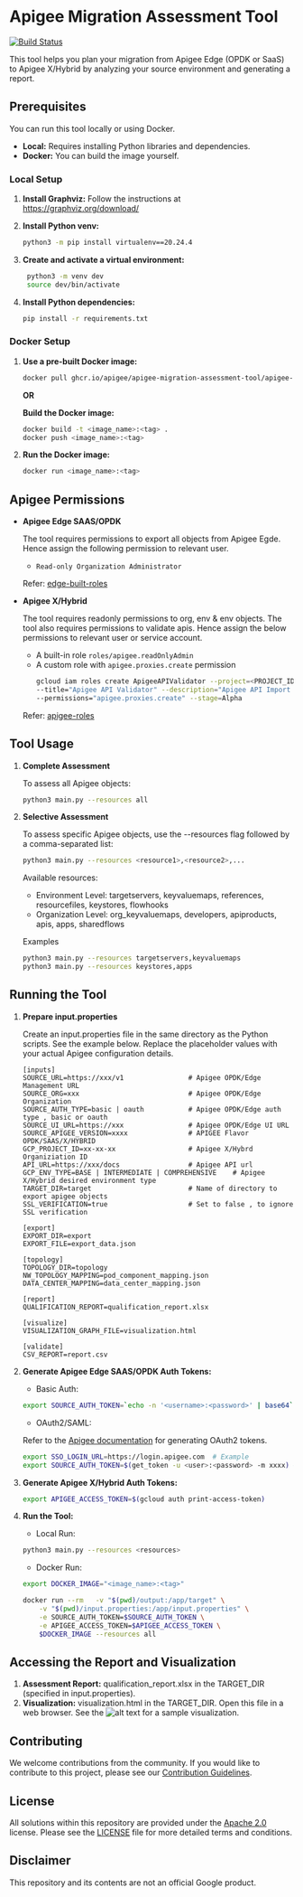 # Apigee Migration Assessment Tool

[![Build Status](https://github.com/apigee/apigee-migration-assessment-tool/actions/workflows/tests.yml/badge.svg)](https://github.com/apigee/apigee-migration-assessment-tool/actions/workflows/tests.yml)

This tool helps you plan your migration from Apigee Edge (OPDK or SaaS) to Apigee X/Hybrid by analyzing your source environment and generating a report.

## Prerequisites

You can run this tool locally or using Docker.

* **Local:** Requires installing Python libraries and dependencies.
* **Docker:**  You can build the image yourself.

### Local Setup

1. **Install Graphviz:** Follow the instructions at https://graphviz.org/download/

2. **Install Python venv:**

   ```bash
   python3 -m pip install virtualenv==20.24.4
   ```
3. **Create and activate a virtual environment:**
   ```bash
    python3 -m venv dev
    source dev/bin/activate
   ```
4. **Install Python dependencies:**
    ```bash
    pip install -r requirements.txt
    ```

### Docker Setup
1.  **Use a pre-built Docker image:**
    ```bash
    docker pull ghcr.io/apigee/apigee-migration-assessment-tool/apigee-migration-assessment-tool:latest
    ```
    **OR**

    **Build the Docker image:**
    ```bash
    docker build -t <image_name>:<tag> .
    docker push <image_name>:<tag>
    ```

2. **Run the Docker image:**
    ```bash
    docker run <image_name>:<tag>
    ```

## Apigee Permissions
* **Apigee Edge SAAS/OPDK**

   The tool requires permissions to export all objects from Apigee Egde. Hence assign the following permission to relevant user.
   * `Read-only Organization Administrator`

   Refer: [edge-built-roles](https://docs.apigee.com/api-platform/system-administration/edge-built-roles)

* **Apigee X/Hybrid**

   The tool requires readonly permissions to org, env & env objects. The tool also requires permissions to validate apis. Hence assign the below permissions to relevant user or service account.
   * A built-in role `roles/apigee.readOnlyAdmin`
   * A custom role with `apigee.proxies.create` permission
        ```bash
        gcloud iam roles create ApigeeAPIValidator --project=<PROJECT_ID> \
        --title="Apigee API Validator" --description="Apigee API Import validator" \
        --permissions="apigee.proxies.create" --stage=Alpha
        ```
    Refer: [apigee-roles](https://cloud.google.com/iam/docs/understanding-roles#apigee-roles)

## Tool Usage
1. **Complete Assessment**

    To assess all Apigee objects:
    ```bash
    python3 main.py --resources all
    ```

2. **Selective Assessment**

    To assess specific Apigee objects, use the --resources flag followed by a comma-separated list:
    ```bash
    python3 main.py --resources <resource1>,<resource2>,...
    ```
    Available resources:
    * Environment Level: targetservers, keyvaluemaps, references, resourcefiles, keystores, flowhooks
    * Organization Level: org_keyvaluemaps, developers, apiproducts, apis, apps, sharedflows

    Examples

    ```bash
    python3 main.py --resources targetservers,keyvaluemaps
    python3 main.py --resources keystores,apps
    ```
## Running the Tool
1. **Prepare input.properties**

    Create an input.properties file in the same directory as the Python scripts. See the example below. Replace the placeholder values with your actual Apigee configuration details.
    ```
    [inputs]      
    SOURCE_URL=https://xxx/v1                # Apigee OPDK/Edge Management URL 
    SOURCE_ORG=xxx                           # Apigee OPDK/Edge Organization
    SOURCE_AUTH_TYPE=basic | oauth           # Apigee OPDK/Edge auth type , basic or oauth
    SOURCE_UI_URL=https://xxx                # Apigee OPDK/Edge UI URL
    SOURCE_APIGEE_VERSION=xxxx               # APIGEE Flavor OPDK/SAAS/X/HYBRID
    GCP_PROJECT_ID=xx-xx-xx                  # Apigee X/Hybrd Organiziation ID
    API_URL=https://xxx/docs                 # Apigee API url
    GCP_ENV_TYPE=BASE | INTERMEDIATE | COMPREHENSIVE    # Apigee X/Hybrid desired environment type
    TARGET_DIR=target                        # Name of directory to export apigee objects 
    SSL_VERIFICATION=true                    # Set to false , to ignore SSL verification

    [export]
    EXPORT_DIR=export
    EXPORT_FILE=export_data.json

    [topology]
    TOPOLOGY_DIR=topology
    NW_TOPOLOGY_MAPPING=pod_component_mapping.json
    DATA_CENTER_MAPPING=data_center_mapping.json

    [report]
    QUALIFICATION_REPORT=qualification_report.xlsx

    [visualize]
    VISUALIZATION_GRAPH_FILE=visualization.html

    [validate]
    CSV_REPORT=report.csv
    ```
2. **Generate Apigee Edge SAAS/OPDK Auth Tokens:**

    * Basic Auth:
    ```bash
    export SOURCE_AUTH_TOKEN=`echo -n '<username>:<password>' | base64`
    ```
    *  OAuth2/SAML:
    
    Refer to the [Apigee documentation](https://docs.apigee.com/api-platform/system-administration/management-api-overview) for generating OAuth2 tokens.
    ```bash
    export SSO_LOGIN_URL=https://login.apigee.com  # Example
    export SOURCE_AUTH_TOKEN=$(get_token -u <user>:<password> -m xxxx) # Example using a helper script
    ```

3. **Generate Apigee X/Hybrid Auth Tokens:**
    ```bash
    export APIGEE_ACCESS_TOKEN=$(gcloud auth print-access-token)
    ```
4. **Run the Tool:**

    * Local Run:
    ```bash
    python3 main.py --resources <resources>
    ```

    * Docker Run:
    ```bash
    export DOCKER_IMAGE="<image_name>:<tag>"

    docker run --rm   -v "$(pwd)/output:/app/target" \
        -v "$(pwd)/input.properties:/app/input.properties" \
        -e SOURCE_AUTH_TOKEN=$SOURCE_AUTH_TOKEN \
        -e APIGEE_ACCESS_TOKEN=$APIGEE_ACCESS_TOKEN \
        $DOCKER_IMAGE --resources all
    ```

## Accessing the Report and Visualization

1. **Assessment Report:**
    qualification_report.xlsx in the TARGET_DIR (specified in input.properties).
2. **Visualization:**
    visualization.html in the TARGET_DIR. Open this file in a web browser. 
    See the ![alt text](assets/visualization.png) for a sample visualization.


## Contributing
We welcome contributions from the community. If you would like to contribute to this project, please see our [Contribution Guidelines](./CONTRIBUTING.md).

## License

All solutions within this repository are provided under the
[Apache 2.0](https://www.apache.org/licenses/LICENSE-2.0) license.
Please see the [LICENSE](./LICENSE) file for more detailed terms and conditions.

## Disclaimer

This repository and its contents are not an official Google product.
